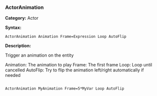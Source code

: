 ### ActorAnimation

**Category:**
Actor

**Syntax:**

```scorpionengine
ActorAnimation Animation Frame=Expression Loop AutoFlip
```

**Description:**

Trigger an animation on the entity

Animation: The animation to play
Frame: The first frame
Loop: Loop until cancelled
AutoFlip: Try to flip the animation left/right automatically if needed

```scorpionengine

ActorAnimation MyAnimation Frame=5*MyVar Loop AutoFlip

```
